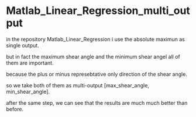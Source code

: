 # Matlab_Linear_Regression_multi_output

in the repository Matlab_Linear_Regression i use the absolute maximun as single output.

but in fact the maximum shear angle and the minimum shear angel all of them are important.

because the plus or minus represebtative only direction of the shear angle.

so we take both of them as multi-output [max_shear_angle, min_shear_angle].

after the same step, we can see that the results are much much better than before.
